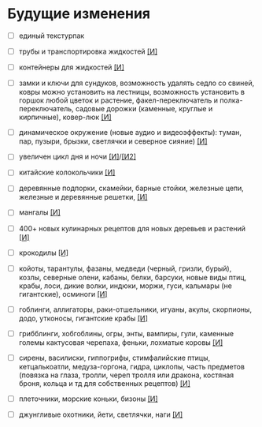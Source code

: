 # Будущие изменения

- [ ] единый текстурпак

- [ ] трубы и транспортировка жидкостей [[И]](https://www.curseforge.com/minecraft/mc-mods/refined-pipes)
- [ ] контейнеры для жидкостей [[И]](https://www.curseforge.com/minecraft/mc-mods/largefluidtank)
- [ ] замки и ключи для сундуков, возможность удалять седло со свиней, ковры можно установить на лестницы, возможность установить в горшок любой цветок и растение, факел-переключатель и полка-переключатель, садовые дорожки (каменные, круглые и кирпичные), ковер-люк [[И]](https://www.curseforge.com/minecraft/mc-mods/inspirations/screenshots)
- [ ] динамическое окружение (новые аудио и видеоэффекты): туман, пар, пузыри, брызки, светлячки и северное сияние) [[И]](https://www.curseforge.com/minecraft/mc-mods/dynamic-surroundings-environs)
- [ ] увеличен цикл дня и ночи [[И]](https://www.curseforge.com/minecraft/customization/timescale)/[[И2]](https://www.curseforge.com/minecraft/mc-mods/time-speed-mod)
- [ ] китайские колокольчики [[И]](https://www.curseforge.com/minecraft/mc-mods/chimes)
- [ ] деревянные подпорки, скамейки, барные стойки, железные цепи, железные и деревянные решетки, [[И]](https://www.curseforge.com/minecraft/mc-mods/decorative-blocks)
- [ ] мангалы [[И]](https://www.curseforge.com/minecraft/mc-mods/crock-pot)
- [ ] 400+ новых кулинарных рецептов для новых деревьев и растений [[И]](https://www.curseforge.com/minecraft/mc-mods/pams-harvestcraft-2-food-extended)
- [ ] крокодилы [[И]](https://www.curseforge.com/minecraft/mc-mods/crocodiles)
- [ ] койоты, тарантулы, фазаны, медведи (черный, гризли, бурый), козлы, северные олени, кабаны, белки, барсуки, новые виды птиц, крабы, лоси, дикие волки, индюки, моржи, гуси, кальмары (не гигантские), осминоги [[И]](https://www.curseforge.com/minecraft/mc-mods/betteranimalsplus/screenshots)
- [ ] гоблинги, аллигаторы, раки-отшельники, игуаны, акулы, скорпионы, додо, утконосы, гигантские крабы [[И]](https://www.curseforge.com/minecraft/mc-mods/sullys-mobs)
- [ ] грибблинги, хобгоблины, огры, энты, вампиры, гули, каменные големы кактусовая черепаха, феньки, лохматые коровы [[И]](https://www.curseforge.com/minecraft/mc-mods/additional-creatures)
- [ ] сирены, василиски, гиппогрифы, стимфалийские птицы, кетцалькоатли, медуза-горгона, гидра, циклопы, часть предметов (повязка на глаза, тролли, череп тролля или дракона, костяная броня, кольца и тд для собственных рецептов) [[И]](https://www.curseforge.com/minecraft/mc-mods/ice-and-fire-dragons)
- [ ] плеточники, морские коньки, бизоны [[И]](https://www.curseforge.com/minecraft/mc-mods/pandoras-creatures/)
- [ ] джунгливые охотники, йети, светлячки, наги [[И]](https://www.curseforge.com/minecraft/mc-mods/mowzies-mobs)